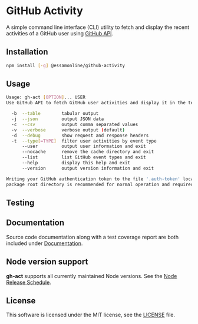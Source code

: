 # GitHub Activity

A simple command line interface (CLI) utility to fetch and display the recent activities of a GitHub user using [GitHub API](https://docs.github.com/en/rest).

## Installation

```sh
npm install [-g] @essamonline/github-activity
```

## Usage

```sh
Usage: gh-act [OPTION]... USER
Use GitHub API to fetch GitHub user activities and display it in the terminal.

  -b  --table        tabular output
  -j  --json         output JSON data
  -c  --csv          output comma separated values
  -v  --verbose      verbose output (default)
  -d  --debug        show request and response headers
  -t  --type[=TYPE]  filter user activities by event type
      --user         output user information and exit
      --nocache      remove the cache directory and exit
      --list         list GitHub event types and exit
      --help         display this help and exit
      --version      output version information and exit

Writing your GitHub authentication token to the file '.auth-token' located in the
package root directory is recommended for normal operation and required for testing.
```

## Testing


## Documentation

Source code documentation along with a test coverage report are both included under [Documentation](https://essamatefelsherif.github.io/roadmap.sh.github-activity/ "Documentation").

## Node version support

**gh-act** supports all currently maintained Node versions. See the [Node Release Schedule](https://github.com/nodejs/Release#release-schedule).

## License

This software is licensed under the MIT license, see the [LICENSE](./LICENSE "LICENSE") file.
